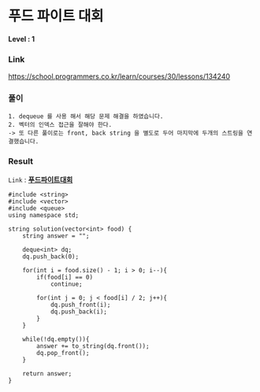 # 푸드 파이트 대회
#### Level : 1
### Link
https://school.programmers.co.kr/learn/courses/30/lessons/134240

### 풀이
~~~
1. dequeue 를 사용 해서 해당 문제 해결을 하였습니다.
2. 벡터의 인덱스 접근을 잘해야 한다.
-> 또 다른 풀이로는 front, back string 을 별도로 두어 마지막에 두개의 스트링을 연결했습니다.
~~~
### Result
`Link` : **[푸드파이트대회](../../../main/Programmers_10.h)**

~~~
#include <string>
#include <vector>
#include <queue>
using namespace std;

string solution(vector<int> food) {
    string answer = "";
    
    deque<int> dq;
    dq.push_back(0);
    
    for(int i = food.size() - 1; i > 0; i--){
        if(food[i] == 0)
            continue;
        
        for(int j = 0; j < food[i] / 2; j++){
            dq.push_front(i);
            dq.push_back(i);
        }
    }

    while(!dq.empty()){
        answer += to_string(dq.front());
        dq.pop_front();
    }
    
    return answer;
}
~~~
